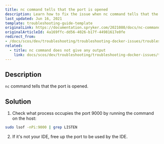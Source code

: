 ```yaml
---
title: nc command tells that the port is opened
description: Learn how to fix the issue when nc command tells that the port is opened when troubleshooting your Spryker project.
last_updated: Jun 16, 2021
template: troubleshooting-guide-template
originalLink: https://documentation.spryker.com/2021080/docs/nc-command-tells-that-the-port-is-opened
originalArticleId: 4a169ffc-dd56-4026-b17f-44981617e0fe
redirect_from:
- /docs/scos/dev/troubleshooting/troubleshooting-docker-issues/troubleshooting-debugging-in-docker/nc-command-tells-that-the-port-is-opened.html
related:
  - title: nc command does not give any output
    link: docs/scos/dev/troubleshooting/troubleshooting-docker-issues/troubleshooting-debugging-in-docker/nc-command-does-not-give-any-output.html
---
```


## Description

`nc` command tells that the port is opened.

## Solution

1. Check what process occupies the port 9000 by running the command on the host:

```bash
sudo lsof -nPi:9000 | grep LISTEN
```

2. If it's not your IDE, free up the port to be used by the IDE.
